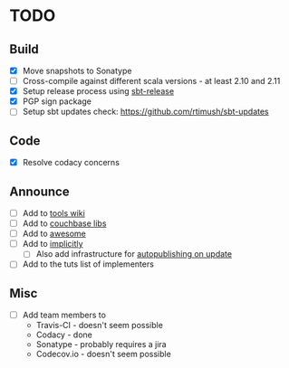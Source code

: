 # TODO

## Build

- [x] Move snapshots to Sonatype
- [ ] Cross-compile against different scala versions - at least 2.10 and 2.11
- [x] Setup release process using [sbt-release](https://github.com/sbt/sbt-release)
- [x] PGP sign package
- [ ] Setup sbt updates check: https://github.com/rtimush/sbt-updates

## Code

- [x] Resolve codacy concerns

## Announce

- [ ] Add to [tools wiki](https://wiki.scala-lang.org/display/SW/Tools+and+Libraries)
- [ ] Add to [couchbase libs](http://www.couchbase.com/open-source)
- [ ] Add to [awesome](https://github.com/lauris/awesome-scala)
- [ ] Add to [implicitly](http://notes.implicit.ly)
    - [ ] Also add infrastructure for [autopublishing on update](https://github.com/n8han/herald)
- [ ] Add to the tuts list of implementers

## Misc

- [ ] Add team members to
    - Travis-CI - doesn't seem possible
    - Codacy - done
    - Sonatype - probably requires a jira
    - Codecov.io - doesn't seem possible
